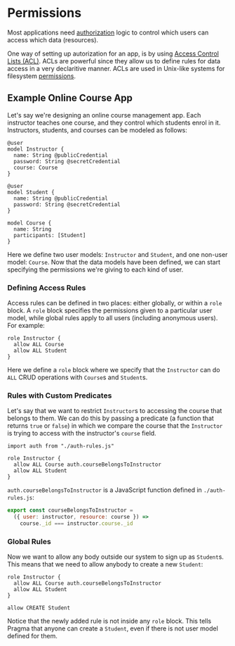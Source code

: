 # Permissions

Most applications need [authorization](https://en.wikipedia.org/wiki/Authorization) logic to control which users can access which data (resources).

One way of setting up autorization for an app, is by using [Access Control Lists (ACL)](https://en.wikipedia.org/wiki/Access-control_list). ACLs are powerful since they allow us to define rules for data access in a very declaritive manner. ACLs are used in Unix-like systems for filesystem [permissions](https://en.wikipedia.org/wiki/File_system_permissions#Permissions).

## Example Online Course App

Let's say we're designing an online course management app. Each instructor teaches one course, and they control which students enrol in it. Instructors, students, and courses can be modeled as follows:

```pragma
@user
model Instructor {
  name: String @publicCredential
  password: String @secretCredential
  course: Course
}

@user
model Student {
  name: String @publicCredential
  password: String @secretCredential
}

model Course {
  name: String
  participants: [Student]
}
```

Here we define two user models: `Instructor` and `Student`, and one non-user model: `Course`. Now that the data models have been defined, we can start specifying the permissions we're giving to each kind of user.

### Defining Access Rules

Access rules can be defined in two places: either globally, or within a `role` block. A `role` block specifies the permissions given to a particular user model, while global rules apply to all users (including anonymous users). For example:

```pragma
role Instructor {
  allow ALL Course
  allow ALL Student
}
```

Here we define a `role` block where we specify that the `Instructor` can do `ALL` CRUD operations with `Course`s and `Student`s.

### Rules with Custom Predicates

Let's say that we want to restrict `Instructor`s to accessing the course that belongs to them. We can do this by passing a predicate (a function that returns `true` or `false`) in which we compare the course that the `Instructor` is trying to access with the instructor's `course` field.

```pragma
import auth from "./auth-rules.js"

role Instructor {
  allow ALL Course auth.courseBelongsToInstructor
  allow ALL Student
}
```

`auth.courseBelongsToInstructor` is a JavaScript function defined in `./auth-rules.js`:

```js
export const courseBelongsToInstructor = 
  ({ user: instructor, resource: course }) => 
    course._id === instructor.course._id
```

### Global Rules

Now we want to allow any body outside our system to sign up as `Student`s. This means that we need to allow anybody to create a new `Student`:

```pragma
role Instructor {
  allow ALL Course auth.courseBelongsToInstructor
  allow ALL Student
}

allow CREATE Student
```

Notice that the newly added rule is not inside any `role` block. This tells Pragma that anyone can create a `Student`, even if there is not user model defined for them.